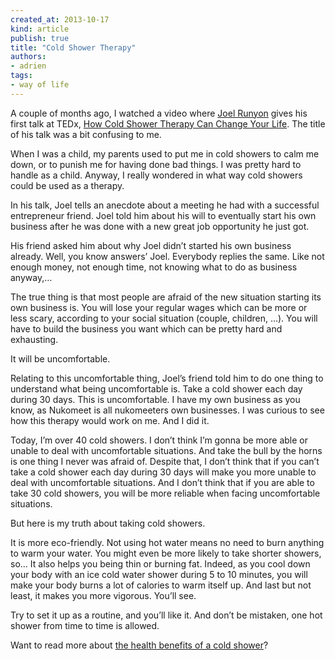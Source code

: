 ```yaml
---
created_at: 2013-10-17
kind: article
publish: true
title: "Cold Shower Therapy"
authors:
- adrien
tags:
- way of life
---
```


A couple of months ago, I watched a video where [Joel
Runyon](http://impossiblehq.com/) gives his first talk at TEDx, [How Cold Shower
Therapy Can Change Your
Life](http://www.youtube.com/watch?feature=player_embedded&v=Gb0h8ZKvJW4). The
title of his talk was a bit confusing to me.

When I was a child, my parents used to put me in cold showers to calm me down,
or to punish me for having done bad things. I was pretty hard to handle as a
child. Anyway, I really wondered in what way cold showers could be used as a
therapy.

In his talk, Joel tells an anecdote about a meeting he had with a successful
entrepreneur friend. Joel told him about his will to eventually start his own
business after he was done with a new great job opportunity he just got.

His friend asked him about why Joel didn’t started his own business
already. Well, you know answers’ Joel. Everybody replies the same. Like not
enough money, not enough time, not knowing what to do as business anyway,…

The true thing is that most people are afraid of the new situation starting its
own business is. You will lose your regular wages which can be more or less
scary, according to your social situation (couple, children, …). You will have
to build the business you want which can be pretty hard and exhausting.

It will be uncomfortable.

Relating to this uncomfortable thing, Joel’s friend told him to do one thing to
understand what being uncomfortable is. Take a cold shower each day during 30
days. This is uncomfortable. I have my own business as you know, as Nukomeet is
all nukomeeters own businesses. I was curious to see how this therapy would work
on me. And I did it.

Today, I’m over 40 cold showers. I don’t think I’m gonna be more able or unable
to deal with uncomfortable situations. And take the bull by the horns is one
thing I never was afraid of. Despite that, I don’t think that if you can’t take
a cold shower each day during 30 days will make you more unable to deal with
uncomfortable situations. And I don’t think that if you are able to take 30 cold
showers, you will be more reliable when facing uncomfortable situations.

But here is my truth about taking cold showers.

It is more eco-friendly. Not using hot water means no need to burn anything to
warm your water. You might even be more likely to take shorter showers, so… It
also helps you being thin or burning fat. Indeed, as you cool down your body
with an ice cold water shower during 5 to 10 minutes, you will make your body
burns a lot of calories to warm itself up. And last but not least, it makes you
more vigorous. You’ll see.

Try to set it up as a routine, and you’ll like it. And don’t be mistaken, one
hot shower from time to time is allowed.

Want to read more about [the health benefits of a cold
shower](http://impossiblehq.com/cold-shower-health-benefits)?

